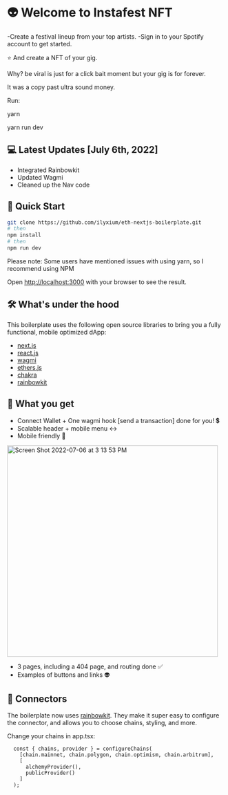 # 👽 Welcome to Instafest NFT


-Create a festival lineup from your top artists.
-Sign in to your Spotify account to get started.

⭐️ And create a NFT of your gig.

Why? be viral is just for a click bait moment but your gig is for forever.

It was a copy past ultra sound money.

Run:

yarn 

yarn run dev 


## 💻 Latest Updates [July 6th, 2022]

- Integrated Rainbowkit
- Updated Wagmi
- Cleaned up the Nav code


## 🚀 Quick Start

```bash
git clone https://github.com/ilyxium/eth-nextjs-boilerplate.git
# then
npm install
# then
npm run dev
```

Please note: Some users have mentioned issues with using yarn, so I recommend using NPM

Open [http://localhost:3000](http://localhost:3000) with your browser to see the result.

## 🛠 What's under the hood

This boilerplate uses the following open source libraries to bring you a fully functional, mobile optimized dApp:

- [next.js](https://nextjs.org/docs)
- [react.js](https://reactjs.org/)
- [wagmi](https://wagmi-xyz.vercel.app/)
- [ethers.js](https://docs.ethers.io/v5/)
- [chakra](https://chakra-ui.com/)
- [rainbowkit](https://www.rainbowkit.com/docs/introduction)

## 💎 What you get

- Connect Wallet + One wagmi hook [send a transaction] done for you! 💲
- Scalable header + mobile menu ↔️
- Mobile friendly 📱

<img width="489" alt="Screen Shot 2022-07-06 at 3 13 53 PM" src="https://i.ibb.co/2dKGgsb/Captura-de-Pantalla-2022-11-29-a-la-s-14-52-10.png">

- 3 pages, including a 404 page, and routing done ✅
- Examples of buttons and links 👽

## 🔌 Connectors

The boilerplate now uses [rainbowkit](https://www.rainbowkit.com/docs/introduction). They make it super easy to configure the connector, and allows you to choose chains, styling, and more. 

Change your chains in app.tsx:

```
  const { chains, provider } = configureChains(
    [chain.mainnet, chain.polygon, chain.optimism, chain.arbitrum],
    [
      alchemyProvider(),
      publicProvider()
    ]
  );
```


